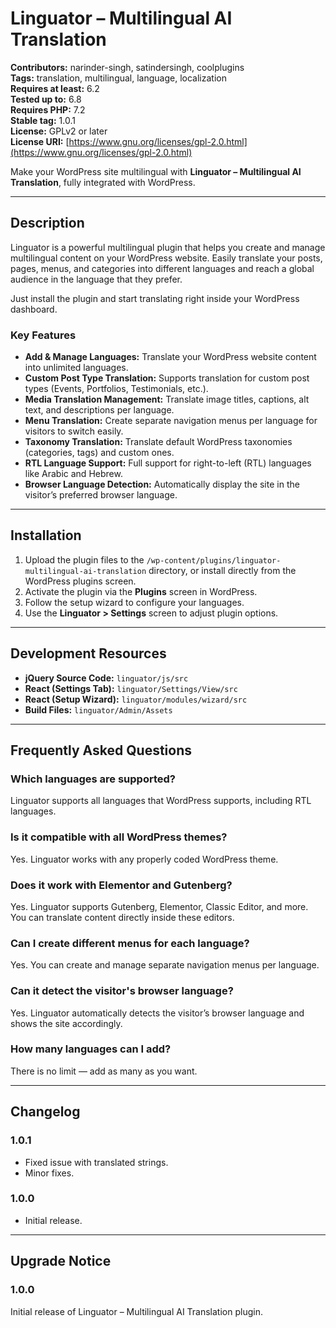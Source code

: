 # Linguator – Multilingual AI Translation

**Contributors:** narinder-singh, satindersingh, coolplugins  
**Tags:** translation, multilingual, language, localization  
**Requires at least:** 6.2  
**Tested up to:** 6.8  
**Requires PHP:** 7.2  
**Stable tag:** 1.0.1  
**License:** GPLv2 or later  
**License URI:** [https://www.gnu.org/licenses/gpl-2.0.html](https://www.gnu.org/licenses/gpl-2.0.html)

Make your WordPress site multilingual with **Linguator – Multilingual AI Translation**, fully integrated with WordPress.

---

## Description

Linguator is a powerful multilingual plugin that helps you create and manage multilingual content on your WordPress website. Easily translate your posts, pages, menus, and categories into different languages and reach a global audience in the language that they prefer.

Just install the plugin and start translating right inside your WordPress dashboard.

### Key Features
- **Add & Manage Languages:** Translate your WordPress website content into unlimited languages.
- **Custom Post Type Translation:** Supports translation for custom post types (Events, Portfolios, Testimonials, etc.).
- **Media Translation Management:** Translate image titles, captions, alt text, and descriptions per language.
- **Menu Translation:** Create separate navigation menus per language for visitors to switch easily.
- **Taxonomy Translation:** Translate default WordPress taxonomies (categories, tags) and custom ones.
- **RTL Language Support:** Full support for right-to-left (RTL) languages like Arabic and Hebrew.
- **Browser Language Detection:** Automatically display the site in the visitor’s preferred browser language.

---

## Installation

1. Upload the plugin files to the `/wp-content/plugins/linguator-multilingual-ai-translation` directory, or install directly from the WordPress plugins screen.  
2. Activate the plugin via the **Plugins** screen in WordPress.  
3. Follow the setup wizard to configure your languages.  
4. Use the **Linguator > Settings** screen to adjust plugin options.

---

## Development Resources

- **jQuery Source Code:** `linguator/js/src`  
- **React (Settings Tab):** `linguator/Settings/View/src`  
- **React (Setup Wizard):** `linguator/modules/wizard/src`  
- **Build Files:** `linguator/Admin/Assets`

---

## Frequently Asked Questions

### Which languages are supported?
Linguator supports all languages that WordPress supports, including RTL languages.

### Is it compatible with all WordPress themes?
Yes. Linguator works with any properly coded WordPress theme.

### Does it work with Elementor and Gutenberg?
Yes. Linguator supports Gutenberg, Elementor, Classic Editor, and more. You can translate content directly inside these editors.

### Can I create different menus for each language?
Yes. You can create and manage separate navigation menus per language.

### Can it detect the visitor's browser language?
Yes. Linguator automatically detects the visitor’s browser language and shows the site accordingly.

### How many languages can I add?
There is no limit — add as many as you want.

---

## Changelog

### 1.0.1
- Fixed issue with translated strings.
- Minor fixes.

### 1.0.0
- Initial release.

---

## Upgrade Notice

### 1.0.0
Initial release of Linguator – Multilingual AI Translation plugin.
